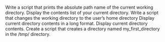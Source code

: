 Write a script that prints the absolute path name of the current working directory.
Display the contents list of your current directory.
Write a script that changes the working directory to the user’s home directory
Display current directory contents in a long format.
Display current directory contents.
Create a script that creates a directory named my_first_directory in the /tmp/ directory.

